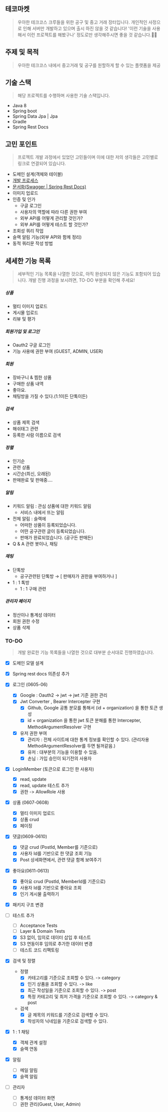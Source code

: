 ## 테코마켓
> 우아한 테크코스 크루들을 위한 공구 및 중고 거래 장터입니다. 
> 개인적인 사정으로 인해 서버만 개발하고 있으며 출시 하진 않을 것 같습니다! '이런 기술을 사용해서 이런 프로젝트를 해봤구나' 정도로만 생각해주시면 좋을 것 같습니다.👨‍💻

## 주제 및 목적

> 우아한 테크코스 내에서 중고거래 및 공구를 원할하게 할 수 있는 플랫폼을 제공

## 기술 스택
> 해당 프로젝트를 수행하며 사용한 기술 스택입니다.

- Java 8
- Spring boot
- Spring Data Jpa | Jpa
- Gradle
- Spring Rest Docs 

## 고민 포인트
> 프로젝트 개발 과정에서 있었던 고민들이며 이에 대한 저의 생각들은 고민별로 링크로 연결되어 있습니다.

- 도메인 설계(객체와 테이블)
- [개발 프로세스](https://velog.io/@kyle/%EC%84%9C%EB%B2%84-API-%EB%AC%B8%EC%84%9C%ED%99%94Spring-Rest-docs)
- [문서화(Swagger | Spring Rest Docs)](https://velog.io/@kyle/Acceptance-Test-%EA%B0%9C%EB%B0%9C-%ED%94%84%EB%A1%9C%EC%84%B8%EC%8A%A4)
- 이미지 업로드
- 인증 및 인가 
    - 구글 로그인
    - 사용자의 역할에 따라 다른 권한 부여
    - 외부 API를 어떻게 관리할 것인가?
    - 외부 API를 어떻게 테스트 할 것인가?
- 조회성 쿼리 작업 
- 슬랙 알림 기능(외부 API와 함께 정리)
- 동적 쿼리문 작성 방법 

## 세세한 기능 목록
> 세부적인 기능 목록을 나열한 것으로, 아직 완성되지 않은 기능도 포함되어 있습니다. 개발 진행 과정을 보시려면, TO-DO 부분을 확인해 주세요!
##### 상품
- 멀티 이미지 업로드
- 게시물 업로드
- 리뷰 및 평가
##### 회원가입 및 로그인
- Oauth2 구글 로그인
- 기능 사용에 권한 부여 (GUEST, ADMIN, USER)
##### 회원
- 장바구니 & 찜한 상품
- 구매한 상품 내역
- 좋아요.
- 채팅방을 가질 수 있다.(1:1이든 단톡이든)
##### 검색
- 상품 제목 검색
- 해쉬태그 관련
- 등록한 사람 이름으로 검색
##### 정렬
- 인기순
- 관련 상품
- 시간순(최신, 오래된)
- 판매완료 및 판매중....
##### 알림
- 키워드 알림 : 관심 상품에 대한 키워드 알림
    - 서비스 내에서 뜨는 알림
- 전체 알림 : 슬랙에
    - 어떠한 상품이 등록되었습니다.
    - 어떤 공구관련 글이 등록되었습니다.
    - 판매가 완료되었습니다. (공구든 판매든)
- Q & A 관련 봇이나, 채팅
##### 채팅
- 단톡방
    - 공구관련된 단톡방 → [ 판매자가 권한을 부여하거나 ]
- 1 : 1 톡방
    - 1 : 1 구매 관련
##### 관리자 페이지
- 정산이나 통계성 데이터
- 회원 권한 수정
- 상품 삭제

### TO-DO
> 개발 완료한 기능 목록들을 나열한 것으로 대부분 순서대로 진행하였습니다. 
- [x] 도메인 모델 설계

- [x] Spring rest docs 의존성 추가

- [x] 로그인 (0605-06)
    - [x] Google : Oauth2 -> jwt -> jwt 기준 권한 관리
    - [x] Jwt Converter , Bearer Intercepter 구현
        - [x] Github, Google 공통 분모를 통해서 (id + organization) 을 통한 토큰 생성
        - [x] id + organization 을 통한 jwt 토큰 분해를 통한 Intercepter, MethodArgumentResolver 구현
    - [x] 유저 권한 부여 
        - [x] 관리자 : 전체 사이트에 대한 통계 정보를 확인할 수 있다. (관리자용 MethodArgumentResolver를 두면 될꺼같음.)
        - [x] 유저 : 대부분의 기능을 이용할 수 있음.
        - [x] 손님 : 가입 승인이 되기전의 사용자
        
- [x] LoginMember (토큰으로 로그인 한 사용자)
    - [x] read, update
    - [x] read, update 테스트 추가
    - [x] 권한 -> AllowRole 사용
    
- [x] 상품 (0607-0608)   
    - [x] 멀티 이미지 업로드
    - [x] 상품 crud
    - [x] 페이징
    
- [x] 댓글(0609-0610)
    - [x] 댓글 crud (PostId, Member를 기준으로)
    - [x] 사용자 Id를 기반으로 한 댓글 조회 기능
    - [x] Post 상세화면에서, 관련 댓글 함께 보여주기

- [x] 좋아요(0611-0613)
    - [x] 좋아요 crud (PostId, MemberId를 기준으로)
    - [x] 사용자 Id를 기반으로 좋아요 조회
    - [x] 인기 게시물 출력하기
   
- [x] 패키지 구조 변경

- [ ] 테스트 추가
    - [ ] Acceptance Tests
    - [ ] Layer & Domain Tests 
    - [x] S3 없이, 임의로 데이터 삽입 후 테스트
    - [x] S3 연동이후 임의로 추가한 데이터 변경
    - [ ] 테스트 코드 리팩토링

- [x] 검색 및 정렬
    - 정렬
        - [x] 카테고리를 기준으로 조회할 수 있다. -> category 
        - [x] 인기 상품을 조회할 수 있다. -> like
        - [x] 최근 작성일을 기준으로 조회할 수 있다. -> post 
        - [x] 특정 카테고리 및 최저 가격을 기준으로 조회할 수 있다. -> category & post 
 
    - 검색
        - [x] 글 제목의 키워드를 기준으로 검색할 수 있다.
        - [x] 작성자의 닉네임을 기준으로 검색할 수 있다.
         
- [x] 1 : 1 채팅 
    - [x] 객체 관계 설정
    - [x] 슬랙 연동

- [x] 알림
    - [ ] 메일 알림
    - [x] 슬랙 알림 

- [ ] 관리자
    - [ ] 통계성 데이터 화면
    - [ ] 권한 관리(Guest, User, Admin)
